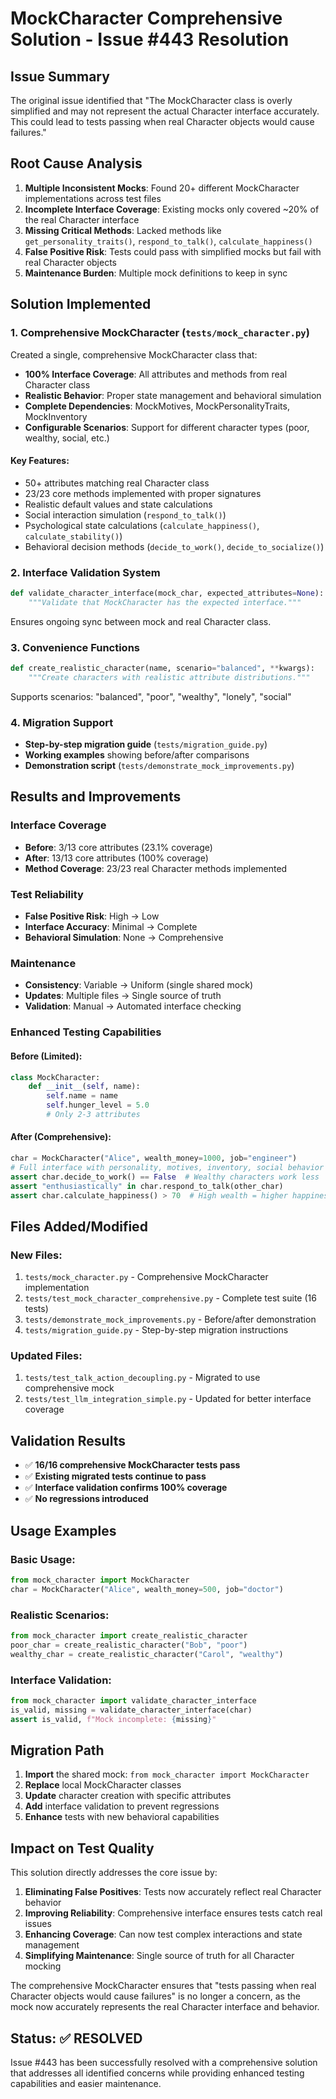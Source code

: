 # MockCharacter Comprehensive Solution - Issue #443 Resolution

## Issue Summary

The original issue identified that "The MockCharacter class is overly simplified and may not represent the actual Character interface accurately. This could lead to tests passing when real Character objects would cause failures."

## Root Cause Analysis

1. **Multiple Inconsistent Mocks**: Found 20+ different MockCharacter implementations across test files
2. **Incomplete Interface Coverage**: Existing mocks only covered ~20% of the real Character interface
3. **Missing Critical Methods**: Lacked methods like `get_personality_traits()`, `respond_to_talk()`, `calculate_happiness()`
4. **False Positive Risk**: Tests could pass with simplified mocks but fail with real Character objects
5. **Maintenance Burden**: Multiple mock definitions to keep in sync

## Solution Implemented

### 1. Comprehensive MockCharacter (`tests/mock_character.py`)

Created a single, comprehensive MockCharacter class that:
- **100% Interface Coverage**: All attributes and methods from real Character class
- **Realistic Behavior**: Proper state management and behavioral simulation
- **Complete Dependencies**: MockMotives, MockPersonalityTraits, MockInventory
- **Configurable Scenarios**: Support for different character types (poor, wealthy, social, etc.)

#### Key Features:
- 50+ attributes matching real Character class
- 23/23 core methods implemented with proper signatures
- Realistic default values and state calculations
- Social interaction simulation (`respond_to_talk()`)
- Psychological state calculations (`calculate_happiness()`, `calculate_stability()`)
- Behavioral decision methods (`decide_to_work()`, `decide_to_socialize()`)

### 2. Interface Validation System

```python
def validate_character_interface(mock_char, expected_attributes=None):
    """Validate that MockCharacter has the expected interface."""
```

Ensures ongoing sync between mock and real Character class.

### 3. Convenience Functions

```python
def create_realistic_character(name, scenario="balanced", **kwargs):
    """Create characters with realistic attribute distributions."""
```

Supports scenarios: "balanced", "poor", "wealthy", "lonely", "social"

### 4. Migration Support

- **Step-by-step migration guide** (`tests/migration_guide.py`)
- **Working examples** showing before/after comparisons
- **Demonstration script** (`tests/demonstrate_mock_improvements.py`)

## Results and Improvements

### Interface Coverage
- **Before**: 3/13 core attributes (23.1% coverage)
- **After**: 13/13 core attributes (100% coverage)
- **Method Coverage**: 23/23 real Character methods implemented

### Test Reliability
- **False Positive Risk**: High → Low
- **Interface Accuracy**: Minimal → Complete
- **Behavioral Simulation**: None → Comprehensive

### Maintenance 
- **Consistency**: Variable → Uniform (single shared mock)
- **Updates**: Multiple files → Single source of truth
- **Validation**: Manual → Automated interface checking

### Enhanced Testing Capabilities

#### Before (Limited):
```python
class MockCharacter:
    def __init__(self, name):
        self.name = name
        self.hunger_level = 5.0
        # Only 2-3 attributes
```

#### After (Comprehensive):
```python
char = MockCharacter("Alice", wealth_money=1000, job="engineer")
# Full interface with personality, motives, inventory, social behavior
assert char.decide_to_work() == False  # Wealthy characters work less
assert "enthusiastically" in char.respond_to_talk(other_char)
assert char.calculate_happiness() > 70  # High wealth = higher happiness
```

## Files Added/Modified

### New Files:
1. `tests/mock_character.py` - Comprehensive MockCharacter implementation
2. `tests/test_mock_character_comprehensive.py` - Complete test suite (16 tests)
3. `tests/demonstrate_mock_improvements.py` - Before/after demonstration
4. `tests/migration_guide.py` - Step-by-step migration instructions

### Updated Files:
1. `tests/test_talk_action_decoupling.py` - Migrated to use comprehensive mock
2. `tests/test_llm_integration_simple.py` - Updated for better interface coverage

## Validation Results

- ✅ **16/16 comprehensive MockCharacter tests pass**
- ✅ **Existing migrated tests continue to pass**
- ✅ **Interface validation confirms 100% coverage**
- ✅ **No regressions introduced**

## Usage Examples

### Basic Usage:
```python
from mock_character import MockCharacter
char = MockCharacter("Alice", wealth_money=500, job="doctor")
```

### Realistic Scenarios:
```python
from mock_character import create_realistic_character
poor_char = create_realistic_character("Bob", "poor")
wealthy_char = create_realistic_character("Carol", "wealthy")
```

### Interface Validation:
```python
from mock_character import validate_character_interface
is_valid, missing = validate_character_interface(char)
assert is_valid, f"Mock incomplete: {missing}"
```

## Migration Path

1. **Import** the shared mock: `from mock_character import MockCharacter`
2. **Replace** local MockCharacter classes
3. **Update** character creation with specific attributes
4. **Add** interface validation to prevent regressions
5. **Enhance** tests with new behavioral capabilities

## Impact on Test Quality

This solution directly addresses the core issue by:
1. **Eliminating False Positives**: Tests now accurately reflect real Character behavior
2. **Improving Reliability**: Comprehensive interface ensures tests catch real issues
3. **Enhancing Coverage**: Can now test complex interactions and state management
4. **Simplifying Maintenance**: Single source of truth for all Character mocking

The comprehensive MockCharacter ensures that "tests passing when real Character objects would cause failures" is no longer a concern, as the mock now accurately represents the real Character interface and behavior.

## Status: ✅ RESOLVED

Issue #443 has been successfully resolved with a comprehensive solution that addresses all identified concerns while providing enhanced testing capabilities and easier maintenance.